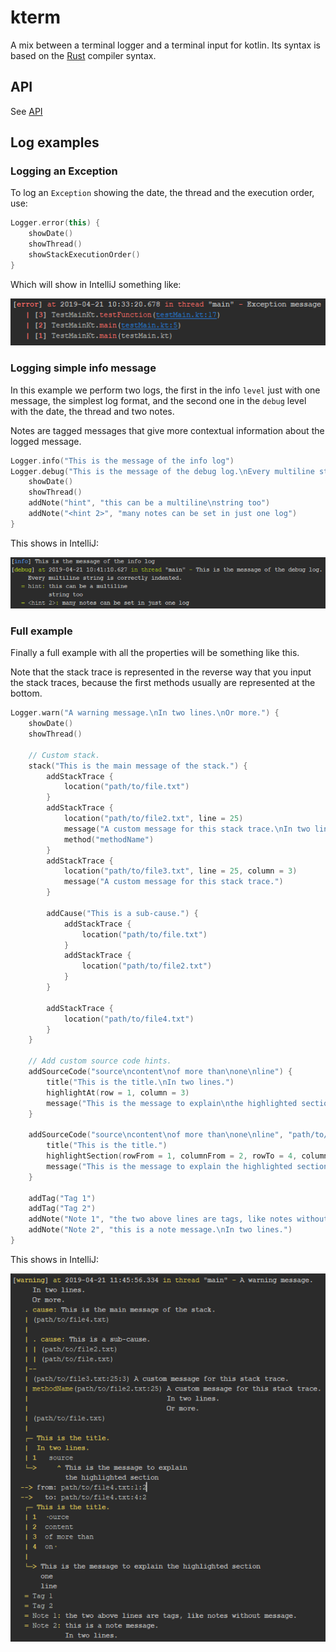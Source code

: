 # kterm

A mix between a terminal logger and a terminal input for kotlin. Its syntax is based on the [Rust](https://www.rust-lang.org/) compiler syntax.

## API

See [API](./doc/md/kterm/index.md)

## Log examples

### Logging an Exception

To log an `Exception` showing the date, the thread and the execution order, use:

```kotlin
Logger.error(this) {
    showDate()
    showThread()
    showStackExecutionOrder()
}
```

Which will show in IntelliJ something like:

![log-example-error](./doc/img/log-example-error.png)

### Logging simple info message

In this example we perform two logs, the first in the info `level` just with one message, the simplest log format, and the second one in the `debug` level with the date, the thread and two notes.

Notes are tagged messages that give more contextual information about the logged message.

```kotlin
Logger.info("This is the message of the info log")
Logger.debug("This is the message of the debug log.\nEvery multiline string is correctly indented.") {
    showDate()
    showThread()
    addNote("hint", "this can be a multiline\nstring too")
    addNote("<hint 2>", "many notes can be set in just one log")
}
```

This shows in IntelliJ:

![log-example-error](./doc/img/log-example-simple-info-message.png)

### Full example

Finally a full example with all the properties will be something like this.

Note that the stack trace is represented in the reverse way that you input the stack traces, because the first methods usually are represented at the bottom.

```kotlin
Logger.warn("A warning message.\nIn two lines.\nOr more.") {
    showDate()
    showThread()

    // Custom stack.
    stack("This is the main message of the stack.") {
        addStackTrace {
            location("path/to/file.txt")
        }
        addStackTrace {
            location("path/to/file2.txt", line = 25)
            message("A custom message for this stack trace.\nIn two lines.\nOr more.")
            method("methodName")
        }
        addStackTrace {
            location("path/to/file3.txt", line = 25, column = 3)
            message("A custom message for this stack trace.")
        }

        addCause("This is a sub-cause.") {
            addStackTrace {
                location("path/to/file.txt")
            }
            addStackTrace {
                location("path/to/file2.txt")
            }
        }

        addStackTrace {
            location("path/to/file4.txt")
        }
    }

    // Add custom source code hints.
    addSourceCode("source\ncontent\nof more than\none\nline") {
        title("This is the title.\nIn two lines.")
        highlightAt(row = 1, column = 3)
        message("This is the message to explain\nthe highlighted section")
    }

    addSourceCode("source\ncontent\nof more than\none\nline", "path/to/file4.txt") {
        title("This is the title.")
        highlightSection(rowFrom = 1, columnFrom = 2, rowTo = 4, columnTo = 2)
        message("This is the message to explain the highlighted section\none\nline")
    }

    addTag("Tag 1")
    addTag("Tag 2")
    addNote("Note 1", "the two above lines are tags, like notes without message.")
    addNote("Note 2", "this is a note message.\nIn two lines.")
}
```

This shows in IntelliJ:

![log-example-error](./doc/img/log-example-full.png)

